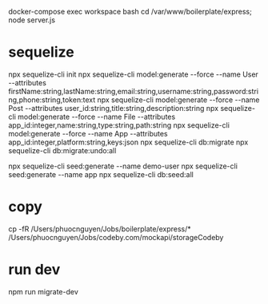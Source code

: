 docker-compose exec workspace bash
cd /var/www/boilerplate/express;
node server.js


# sequelize
npx sequelize-cli init
npx sequelize-cli model:generate --force --name User --attributes firstName:string,lastName:string,email:string,username:string,password:string,phone:string,token:text
npx sequelize-cli model:generate --force --name Post --attributes user_id:string,title:string,description:string
npx sequelize-cli model:generate --force --name File --attributes app_id:integer,name:string,type:string,path:string
npx sequelize-cli model:generate --force --name App --attributes app_id:integer,platform:string,keys:json
npx sequelize-cli db:migrate
npx sequelize-cli db:migrate:undo:all

npx sequelize-cli seed:generate --name demo-user
npx sequelize-cli seed:generate --name app
npx sequelize-cli db:seed:all

# copy
cp -fR /Users/phuocnguyen/Jobs/boilerplate/express/*  /Users/phuocnguyen/Jobs/codeby.com/mockapi/storageCodeby

# run dev
npm run migrate-dev